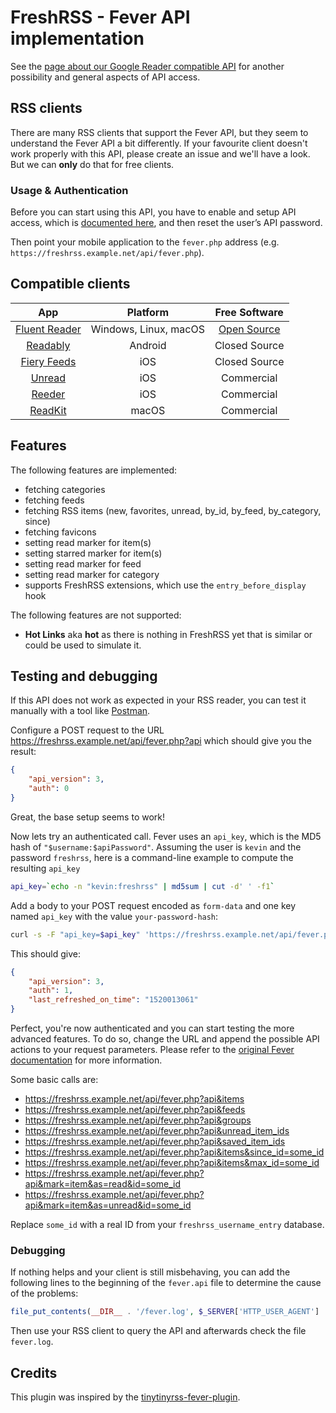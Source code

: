 # FreshRSS - Fever API implementation

See the [page about our Google Reader compatible API](06_Mobile_access.md) for another possibility
and general aspects of API access.

## RSS clients

There are many RSS clients that support the Fever API, but they seem to understand the Fever API a bit differently.
If your favourite client doesn't work properly with this API, please create an issue and we'll have a look.
But we can **only** do that for free clients.

### Usage & Authentication

Before you can start using this API, you have to enable and setup API access, which is [documented here](https://freshrss.github.io/FreshRSS/en/users/06_Mobile_access.html),
and then reset the user’s API password.

Then point your mobile application to the `fever.php` address (e.g. `https://freshrss.example.net/api/fever.php`).

## Compatible clients

| App                                                                                | Platform            | Free Software                                            |
|:----------------------------------------------------------------------------------:|:-------------------:|:--------------------------------------------------------:|
|[Fluent Reader](https://hyliu.me/fluent-reader/)                                    |Windows, Linux, macOS|[Open Source](https://github.com/yang991178/fluent-reader)|
|[Readably](https://play.google.com/store/apps/details?id=com.isaiasmatewos.readably)|Android              |Closed Source                                             |
|[Fiery Feeds](https://apps.apple.com/app/fiery-feeds-rss-reader/id1158763303)       |iOS                  |Closed Source                                             |
|[Unread](https://apps.apple.com/app/unread-rss-reader/id1252376153)                 |iOS                  |Commercial                                                |
|[Reeder](https://www.reederapp.com/)                                                |iOS                  |Commercial                                                |
|[ReadKit](https://apps.apple.com/app/readkit/id588726889)                           |macOS                |Commercial                                                |

## Features

The following features are implemented:

* fetching categories
* fetching feeds
* fetching RSS items (new, favorites, unread, by_id, by_feed, by_category, since)
* fetching favicons
* setting read marker for item(s)
* setting starred marker for item(s)
* setting read marker for feed
* setting read marker for category
* supports FreshRSS extensions, which use the `entry_before_display` hook

The following features are not supported:

* **Hot Links** aka **hot** as there is nothing in FreshRSS yet that is similar or could be used to simulate it.

## Testing and debugging

If this API does not work as expected in your RSS reader, you can test it manually with a tool like [Postman](https://www.getpostman.com/).

Configure a POST request to the URL https://freshrss.example.net/api/fever.php?api which should give you the result:
```json
{
	"api_version": 3,
	"auth": 0
}
```
Great, the base setup seems to work!

Now lets try an authenticated call. Fever uses an `api_key`, which is the MD5 hash of `"$username:$apiPassword"`.
Assuming the user is `kevin` and the password `freshrss`, here is a command-line example to compute the resulting `api_key`

```sh
api_key=`echo -n "kevin:freshrss" | md5sum | cut -d' ' -f1`
```

Add a body to your POST request encoded as `form-data` and one key named `api_key` with the value `your-password-hash`:

```sh
curl -s -F "api_key=$api_key" 'https://freshrss.example.net/api/fever.php?api'
```

This should give:
```json
{
	"api_version": 3,
	"auth": 1,
	"last_refreshed_on_time": "1520013061"
}
```
Perfect, you're now authenticated and you can start testing the more advanced features. To do so, change the URL and append the possible API actions to your request parameters. Please refer to the [original Fever documentation](https://feedafever.com/api) for more information.

Some basic calls are:

* https://freshrss.example.net/api/fever.php?api&items
* https://freshrss.example.net/api/fever.php?api&feeds
* https://freshrss.example.net/api/fever.php?api&groups
* https://freshrss.example.net/api/fever.php?api&unread_item_ids
* https://freshrss.example.net/api/fever.php?api&saved_item_ids
* https://freshrss.example.net/api/fever.php?api&items&since_id=some_id
* https://freshrss.example.net/api/fever.php?api&items&max_id=some_id
* https://freshrss.example.net/api/fever.php?api&mark=item&as=read&id=some_id
* https://freshrss.example.net/api/fever.php?api&mark=item&as=unread&id=some_id

Replace `some_id` with a real ID from your `freshrss_username_entry` database.

### Debugging

If nothing helps and your client is still misbehaving, you can add the following lines to the beginning of the `fever.api` file to determine the cause of the problems:

```php
file_put_contents(__DIR__ . '/fever.log', $_SERVER['HTTP_USER_AGENT'] . ': ' . json_encode($_REQUEST) . PHP_EOL, FILE_APPEND);
```

Then use your RSS client to query the API and afterwards check the file `fever.log`.

## Credits

This plugin was inspired by the [tinytinyrss-fever-plugin](https://github.com/dasmurphy/tinytinyrss-fever-plugin).
